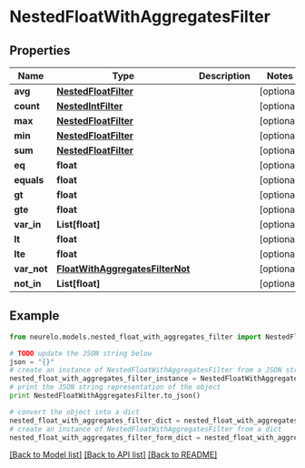 # NestedFloatWithAggregatesFilter


## Properties
Name | Type | Description | Notes
------------ | ------------- | ------------- | -------------
**avg** | [**NestedFloatFilter**](NestedFloatFilter.md) |  | [optional] 
**count** | [**NestedIntFilter**](NestedIntFilter.md) |  | [optional] 
**max** | [**NestedFloatFilter**](NestedFloatFilter.md) |  | [optional] 
**min** | [**NestedFloatFilter**](NestedFloatFilter.md) |  | [optional] 
**sum** | [**NestedFloatFilter**](NestedFloatFilter.md) |  | [optional] 
**eq** | **float** |  | [optional] 
**equals** | **float** |  | [optional] 
**gt** | **float** |  | [optional] 
**gte** | **float** |  | [optional] 
**var_in** | **List[float]** |  | [optional] 
**lt** | **float** |  | [optional] 
**lte** | **float** |  | [optional] 
**var_not** | [**FloatWithAggregatesFilterNot**](FloatWithAggregatesFilterNot.md) |  | [optional] 
**not_in** | **List[float]** |  | [optional] 

## Example

```python
from neurelo.models.nested_float_with_aggregates_filter import NestedFloatWithAggregatesFilter

# TODO update the JSON string below
json = "{}"
# create an instance of NestedFloatWithAggregatesFilter from a JSON string
nested_float_with_aggregates_filter_instance = NestedFloatWithAggregatesFilter.from_json(json)
# print the JSON string representation of the object
print NestedFloatWithAggregatesFilter.to_json()

# convert the object into a dict
nested_float_with_aggregates_filter_dict = nested_float_with_aggregates_filter_instance.to_dict()
# create an instance of NestedFloatWithAggregatesFilter from a dict
nested_float_with_aggregates_filter_form_dict = nested_float_with_aggregates_filter.from_dict(nested_float_with_aggregates_filter_dict)
```
[[Back to Model list]](../README.md#documentation-for-models) [[Back to API list]](../README.md#documentation-for-api-endpoints) [[Back to README]](../README.md)


